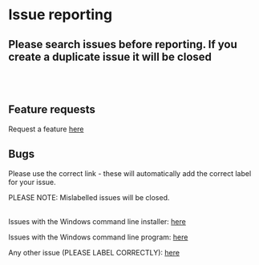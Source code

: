 # Issue reporting

## **Please search issues before reporting. If you create a duplicate issue it will be closed**

<br />
<br />

## Feature requests

Request a feature [here][feature-request]

## Bugs

Please use the correct link - these will automatically add the correct label for your issue.

PLEASE NOTE: Mislabelled issues will be closed.
<br />
<br />

Issues with the Windows command line installer: [here][windows-installer-issue]

Issues with the Windows command line program: [here][windows-cli-issue]

Any other issue (PLEASE LABEL CORRECTLY): [here][general-bug]

[windows-cli-issue]: https://github.com/nyxtryx/mouse-mover/issues/new?assignees=&labels=bug%2C+Windows%3ECLI&projects=&template=windows-cli-issue---.md&title=
[windows-installer-issue]: https://github.com/nyxtryx/mouse-mover/issues/new?assignees=&labels=bug%2C+Windows%3ECLI+Installer&projects=&template=windows-installer-issue---.md&title=
[feature-request]: https://github.com/nyxtryx/mouse-mover/issues/new?assignees=&labels=enhancement&projects=&template=feature-request---.md&title=
[general-bug]: https://github.com/nyxtryx/mouse-mover/issues/new?assignees=&labels=bug&projects=&template=bug-report---.md&title=
